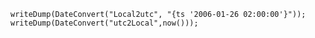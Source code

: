 ```luceescript+trycf
writeDump(DateConvert("Local2utc", "{ts '2006-01-26 02:00:00'}"));
writeDump(DateConvert("utc2Local",now()));
```
